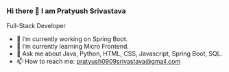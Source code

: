 ### Hi there 👋 I am Pratyush Srivastava
Full-Stack Developer

- 🔭 I’m currently working on Spring Boot.
- 🌱 I’m currently learning Micro Frontend.
- 💬 Ask me about Java, Python, HTML, CSS, Javascript, Spring Boot, SQL.
- 📫 How to reach me: pratyush0909srivastava@gmail.com
<!--
**pratyush-09/pratyush-09** is a ✨ _special_ ✨ repository because its `README.md` (this file) appears on your GitHub profile.

Here are some ideas to get you started:

- 🔭 I’m currently working on Back End Development.
- 🌱 I’m currently learning Machine Learning.
- 👯 I’m looking to collaborate on ...
- 🤔 I’m looking for help with ...
- 💬 Ask me about Python, Java, HTML, CSS, Javascript.
- 📫 How to reach me: pratyush0909srivastava@gmail.com
- 😄 Pronouns: ...
- ⚡ Fun fact: ...
-->
